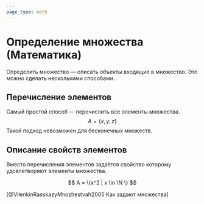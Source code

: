 ```yaml
---
page_type: math
---
```


# Определение множества (Математика)

Определить множество — описать объекты входящие в множество. Это можно сделать несколькими способами.

## Перечисление элементов

Самый простой способ — перечислить все элементы множества.
$$
A = \{x, y, z\}
$$
Такой подход невозможен для бесконечных множеств.

## Описание свойств элементов

Вместо перечисления элементов задаётся свойство которому удовлетворяют элементы множества.

$$
A = \{x^2 | x \in \N \}
$$

[@VilenkinRasskazyMnozhestvah2005 Как задают множества]